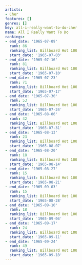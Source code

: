 ```yaml
---
artists:
- Cher
features: []
genres: []
key: all-i-really-want-to-do-cher
name: All I Really Want To Do
rankings:
- end_date: '1965-07-09'
  rank: 86
  ranking_list: Billboard Hot 100
  start_date: '1965-07-03'
- end_date: '1965-07-16'
  rank: 81
  ranking_list: Billboard Hot 100
  start_date: '1965-07-10'
- end_date: '1965-07-23'
  rank: 71
  ranking_list: Billboard Hot 100
  start_date: '1965-07-17'
- end_date: '1965-07-30'
  rank: 53
  ranking_list: Billboard Hot 100
  start_date: '1965-07-24'
- end_date: '1965-08-06'
  rank: 42
  ranking_list: Billboard Hot 100
  start_date: '1965-07-31'
- end_date: '1965-08-13'
  rank: 23
  ranking_list: Billboard Hot 100
  start_date: '1965-08-07'
- end_date: '1965-08-20'
  rank: 18
  ranking_list: Billboard Hot 100
  start_date: '1965-08-14'
- end_date: '1965-08-27'
  rank: 15
  ranking_list: Billboard Hot 100
  start_date: '1965-08-21'
- end_date: '1965-09-03'
  rank: 15
  ranking_list: Billboard Hot 100
  start_date: '1965-08-28'
- end_date: '1965-09-10'
  rank: 18
  ranking_list: Billboard Hot 100
  start_date: '1965-09-04'
- end_date: '1965-09-17'
  rank: 24
  ranking_list: Billboard Hot 100
  start_date: '1965-09-11'
- end_date: '1965-09-24'
  rank: 49
  ranking_list: Billboard Hot 100
  start_date: '1965-09-18'
---
```


